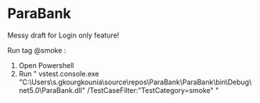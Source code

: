 # ParaBank

Messy draft for Login only feature!

Run tag @smoke : 
1. Open Powershell
2. Run " vstest.console.exe "C:\Users\s.gkourgkounia\source\repos\ParaBank\ParaBank\bin\Debug\net5.0\ParaBank.dll" /TestCaseFilter:"TestCategory=smoke" "
